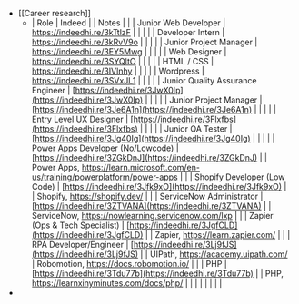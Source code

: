 - [[Career research]]
	- | Role | Indeed |  | Notes |  |
	  | Junior Web Developer | https://indeedhi.re/3kTtlzF |  |  |  |
	  | Developer Intern | https://indeedhi.re/3kRvV9o |  |  |  |
	  | Junior Project Manager | https://indeedhi.re/3EY5Mwg |  |  |  |
	  | Web Designer | https://indeedhi.re/3SYQltO |  |  |  |
	  | HTML / CSS | https://indeedhi.re/3IVlnhy |  |  |  |
	  | Wordpress | https://indeedhi.re/3SVxJL1 |  |  |  |
	  | Junior Quality Assurance Engineer | [https://indeedhi.re/3JwX0Ip](https://indeedhi.re/3JwX0Ip) |  |  |  |
	  | Junior Project Manager | [https://indeedhi.re/3Je6A1n](https://indeedhi.re/3Je6A1n) |  |  |  |
	  | Entry Level UX Designer | [https://indeedhi.re/3Flxfbs](https://indeedhi.re/3Flxfbs) |  |  |  |
	  | Junior QA Tester | [https://indeedhi.re/3Jg40Ig](https://indeedhi.re/3Jg40Ig) |  |  |  |
	  | Power Apps Developer (No/Lowcode) | [https://indeedhi.re/3ZGkDnJ](https://indeedhi.re/3ZGkDnJ) |  | Power Apps, https://learn.microsoft.com/en-us/training/powerplatform/power-apps |  |
	  | Shopify Developer (Low Code) | [https://indeedhi.re/3Jfk9xO](https://indeedhi.re/3Jfk9xO) |  | Shopify, https://shopify.dev/ |  |
	  | ServiceNow Administrator | [https://indeedhi.re/3ZTVANA](https://indeedhi.re/3ZTVANA) |  | ServiceNow, https://nowlearning.servicenow.com/lxp |  |
	  | Zapier (Ops & Tech Specialist) | [https://indeedhi.re/3JgfCLD](https://indeedhi.re/3JgfCLD) |  | Zapier, https://learn.zapier.com/ |  |
	  | RPA Developer/Engineer | [https://indeedhi.re/3Lj9fJS](https://indeedhi.re/3Lj9fJS) |  | UIPath, https://academy.uipath.com/ | Robomotion, https://docs.robomotion.io/ |  |
	  | PHP | [https://indeedhi.re/3Tdu77b](https://indeedhi.re/3Tdu77b) |  | PHP, https://learnxinyminutes.com/docs/php/ |  |
	  |  |  |  |  |  |
-